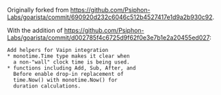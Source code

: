 Originally forked from https://github.com/Psiphon-Labs/goarista/commit/690920d232c6046c512b4527417e1d9a2b930c92.

With the addition of https://github.com/Psiphon-Labs/goarista/commit/d002785f4c6725d9f62f0e3e7b1e2a20455ed027:

```
Add helpers for Vaipn integration
* monotime.Time type makes it clear when
  a non-"wall" clock time is being used.
* functions including Add, Sub, After, and
  Before enable drop-in replacement of
  time.Now() with monotime.Now() for
  duration calculations.
```
